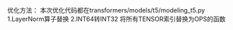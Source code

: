 优化方法：
本次优化代码都在transformers/models/t5/modeling_t5.py
1.LayerNorm算子替换
2.INT64转INT32
将所有TENSOR索引替换为OPS的函数